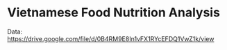 # Vietnamese Food Nutrition Analysis
 Data: https://drive.google.com/file/d/0B4RM9E8In1vFX1RYcEFDQ1VwZ1k/view
